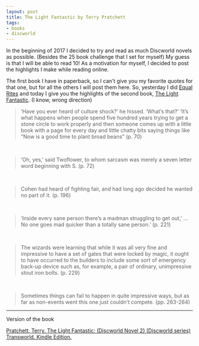 ```yaml
---
layout: post
title: The Light Fantastic by Terry Pratchett
tags:
- books
- discworld
---
```


In the beginning of 2017 I decided to try and read as much Discworld novels as possible. (Besides the 25 book challenge that I set for myself)
My guess is that I will be able to read 10! As a motivation for myself, I decided to post the highlights I make while reading online.

The first book I have in paperback, so I can't give you my favorite quotes for that one, but for all the others I will post them here.
So, yesterday I did [Equal Rites](http://selketjah.github.io/2017/03/18/equal-rites-quotes/) and today I give you the highlights of the second book, [The Light Fantastic](https://www.goodreads.com/book/show/34506.The_Light_Fantastic).
(I know, wrong direction)

> ‘Have you ever heard of culture shock?’ he hissed. ‘What’s that?’ ‘It’s what happens when people spend five hundred years trying to get a stone circle to work properly and then someone comes up with a little book with a page for every day and little chatty bits saying things like “Now is a good time to plant broad beans” (p. 70)
<br>

> ‘Oh, yes,’ said Twoflower, to whom sarcasm was merely a seven letter word beginning with S. (p. 72)
<br>

> Cohen had heard of fighting fair, and had long ago decided he wanted no part of it. (p. 196) 
<br>

> ‘Inside every sane person there’s a madman struggling to get out,’ ... No one goes mad quicker than a totally sane person.’ (p. 221)
<br>

> The wizards were learning that while it was all very fine and impressive to have a set of gates that were locked by magic, it ought to have occurred to the builders to include some sort of emergency back-up device such as, for example, a pair of ordinary, unimpressive stout iron bolts. (p. 229)
<br>

> Sometimes things can fail to happen in quite impressive ways, but as far as non-events went this one just couldn’t compete. (pp. 263-264)

---

Version of the book

[Pratchett, Terry. The Light Fantastic: (Discworld Novel 2) (Discworld series) Transworld. Kindle Edition.](http://amzn.to/2mG3UOM)